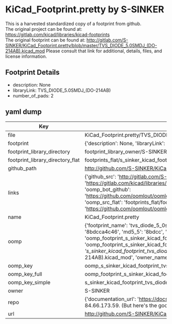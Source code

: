 # KiCad_Footprint.pretty by S-SINKER  
This is a harvested standardized copy of a footprint from github.  
The original project can be found at:  
https://gitlab.com/kicad/libraries/kicad-footprints  
The original footprint can be found at:
http://gitlab.com/S-SINKER/KiCad_Footprint.pretty/blob/master/TVS_DIODE_5.0SMDJ_(DO-214AB).kicad_mod
Please consult that link for additional, details, files, and license information.  
## Footprint Details
* description: None  
* libraryLink: TVS_DIODE_5.0SMDJ_(DO-214AB)  
* number_of_pads: 2  
## yaml dump  
| Key | Value |  
| --- | --- |  
| file | KiCad_Footprint.pretty/TVS_DIODE_5.0SMDJ_(DO-214AB).kicad_mod |  
| footprint | {'description': None, 'libraryLink': 'TVS_DIODE_5.0SMDJ_(DO-214AB)', 'number_of_pads': 2} |  
| footprint_library_directory | footprint_library_owner/S-SINKER_KiCad_Footprint.pretty |  
| footprint_library_directory_flat | footprints_flat/s_sinker_kicad_footprint_tvs_diode_5_0smdj_(do_214ab)/working |  
| github_path | http://github.com/S-SINKER/KiCad_Footprint.pretty/blob/master/TVS_DIODE_5.0SMDJ_(DO-214AB).kicad_mod |  
| links | {'github_src': 'http://gitlab.com/S-SINKER/KiCad_Footprint.pretty/blob/master/TVS_DIODE_5.0SMDJ_(DO-214AB).kicad_mod', 'github_src_repo': 'https://gitlab.com/kicad/libraries/kicad-footprints', 'oomp_bot': 'footprints/s_sinker_kicad_footprint_tvs_diode_5_0smdj_(do_214ab)/working', 'oomp_bot_github': 'https://github.com/oomlout/oomlout_oomp_footprint_bot/tree/main/footprints/s_sinker_kicad_footprint_tvs_diode_5_0smdj_(do_214ab)/working', 'oomp_src_flat': 'footprints_flat/footprints_flat/s_sinker_kicad_footprint_tvs_diode_5_0smdj_(do_214ab)/working', 'oomp_src_flat_github': 'https://github.com/oomlout/oomlout_oomp_footprint_src/tree/main/footprints_flat/s_sinker_kicad_footprint_tvs_diode_5_0smdj_(do_214ab)/working'} |  
| name | KiCad_Footprint.pretty |  
| oomp | {'footprint_name': 'tvs_diode_5_0smdj_(do_214ab)', 'library_name': 'kicad_footprint', 'md5': '8bdcca4c4634edb19247997f1152364b', 'md5_10': '8bdcca4c46', 'md5_5': '8bdcc', 'md5_6': '8bdcca', 'oomp_key': 'oomp_s_sinker_kicad_footprint_tvs_diode_5_0smdj_(do_214ab)', 'oomp_key_extra': 'oomp_footprint_s_sinker_kicad_footprint_tvs_diode_5_0smdj_(do_214ab)', 'oomp_key_full': 'oomp_footprint_s_sinker_kicad_footprint_tvs_diode_5_0smdj_(do_214ab)_8bdcca', 'oomp_key_simple': 's_sinker_kicad_footprint_tvs_diode_5_0smdj_(do_214ab)', 'original_filename': 'KiCad_Footprint.pretty/TVS_DIODE_5.0SMDJ_(DO-214AB).kicad_mod', 'owner_name': 's_sinker'} |  
| oomp_key | oomp_s_sinker_kicad_footprint_tvs_diode_5_0smdj_(do_214ab) |  
| oomp_key_full | oomp_footprint_s_sinker_kicad_footprint_tvs_diode_5_0smdj_(do_214ab) |  
| oomp_key_simple | s_sinker_kicad_footprint_tvs_diode_5_0smdj_(do_214ab) |  
| owner | S-SINKER |  
| repo | {'documentation_url': 'https://docs.github.com/rest/overview/resources-in-the-rest-api#rate-limiting', 'message': "API rate limit exceeded for 84.66.173.59. (But here's the good news: Authenticated requests get a higher rate limit. Check out the documentation for more details.)"} |  
| url | http://github.com/S-SINKER/KiCad_Footprint.pretty |  

